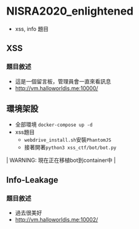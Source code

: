# NISRA2020_enlightened

- xss, info 題目

## XSS

### 題目敘述
- 這是一個留言板，管理員會一直來看訊息
- http://vm.halloworldis.me:10000/

## 環境架設

- 全部環境
    `docker-compose up -d`
- xss題目
    * `webdrive_install.sh`安裝`PhantomJS`
    * 接著開著`python3 xss_ctf/bot/bot.py`
    
| WARNING: 現在正在移植bot到container中 |

## Info-Leakage

### 題目敘述
- 過去很美好
- http://vm.halloworldis.me:10002/


